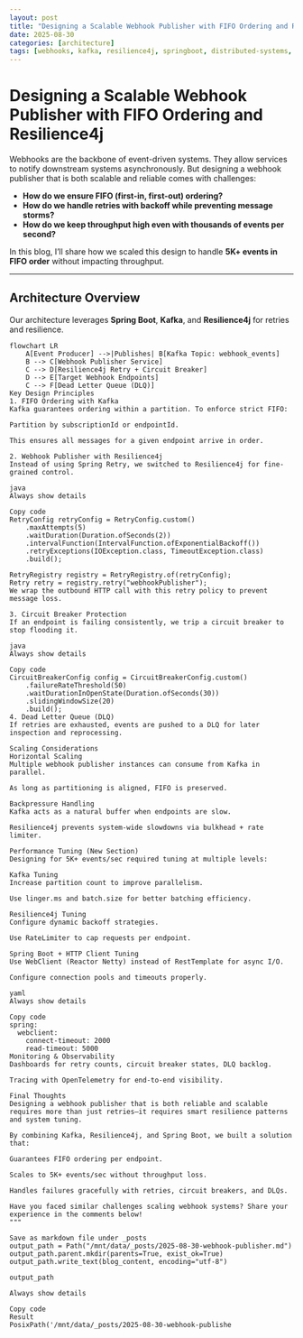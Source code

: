 ```yaml
---
layout: post
title: "Designing a Scalable Webhook Publisher with FIFO Ordering and Resilience4j"
date: 2025-08-30
categories: [architecture]
tags: [webhooks, kafka, resilience4j, springboot, distributed-systems, architecture]
---
```


# Designing a Scalable Webhook Publisher with FIFO Ordering and Resilience4j

Webhooks are the backbone of event-driven systems. They allow services to notify downstream systems asynchronously. But designing a webhook publisher that is both scalable and reliable comes with challenges:

- **How do we ensure FIFO (first-in, first-out) ordering?**
- **How do we handle retries with backoff while preventing message storms?**
- **How do we keep throughput high even with thousands of events per second?**

In this blog, I’ll share how we scaled this design to handle **5K+ events in FIFO order** without impacting throughput.

---

## Architecture Overview

Our architecture leverages **Spring Boot**, **Kafka**, and **Resilience4j** for retries and resilience.

```mermaid
flowchart LR
    A[Event Producer] -->|Publishes| B[Kafka Topic: webhook_events]
    B --> C[Webhook Publisher Service]
    C --> D[Resilience4j Retry + Circuit Breaker]
    D --> E[Target Webhook Endpoints]
    C --> F[Dead Letter Queue (DLQ)]
Key Design Principles
1. FIFO Ordering with Kafka
Kafka guarantees ordering within a partition. To enforce strict FIFO:

Partition by subscriptionId or endpointId.

This ensures all messages for a given endpoint arrive in order.

2. Webhook Publisher with Resilience4j
Instead of using Spring Retry, we switched to Resilience4j for fine-grained control.

java
Always show details

Copy code
RetryConfig retryConfig = RetryConfig.custom()
    .maxAttempts(5)
    .waitDuration(Duration.ofSeconds(2))
    .intervalFunction(IntervalFunction.ofExponentialBackoff())
    .retryExceptions(IOException.class, TimeoutException.class)
    .build();

RetryRegistry registry = RetryRegistry.of(retryConfig);
Retry retry = registry.retry("webhookPublisher");
We wrap the outbound HTTP call with this retry policy to prevent message loss.

3. Circuit Breaker Protection
If an endpoint is failing consistently, we trip a circuit breaker to stop flooding it.

java
Always show details

Copy code
CircuitBreakerConfig config = CircuitBreakerConfig.custom()
    .failureRateThreshold(50)
    .waitDurationInOpenState(Duration.ofSeconds(30))
    .slidingWindowSize(20)
    .build();
4. Dead Letter Queue (DLQ)
If retries are exhausted, events are pushed to a DLQ for later inspection and reprocessing.

Scaling Considerations
Horizontal Scaling
Multiple webhook publisher instances can consume from Kafka in parallel.

As long as partitioning is aligned, FIFO is preserved.

Backpressure Handling
Kafka acts as a natural buffer when endpoints are slow.

Resilience4j prevents system-wide slowdowns via bulkhead + rate limiter.

Performance Tuning (New Section)
Designing for 5K+ events/sec required tuning at multiple levels:

Kafka Tuning
Increase partition count to improve parallelism.

Use linger.ms and batch.size for better batching efficiency.

Resilience4j Tuning
Configure dynamic backoff strategies.

Use RateLimiter to cap requests per endpoint.

Spring Boot + HTTP Client Tuning
Use WebClient (Reactor Netty) instead of RestTemplate for async I/O.

Configure connection pools and timeouts properly.

yaml
Always show details

Copy code
spring:
  webclient:
    connect-timeout: 2000
    read-timeout: 5000
Monitoring & Observability
Dashboards for retry counts, circuit breaker states, DLQ backlog.

Tracing with OpenTelemetry for end-to-end visibility.

Final Thoughts
Designing a webhook publisher that is both reliable and scalable requires more than just retries—it requires smart resilience patterns and system tuning.

By combining Kafka, Resilience4j, and Spring Boot, we built a solution that:

Guarantees FIFO ordering per endpoint.

Scales to 5K+ events/sec without throughput loss.

Handles failures gracefully with retries, circuit breakers, and DLQs.

Have you faced similar challenges scaling webhook systems? Share your experience in the comments below!
"""

Save as markdown file under _posts
output_path = Path("/mnt/data/_posts/2025-08-30-webhook-publisher.md")
output_path.parent.mkdir(parents=True, exist_ok=True)
output_path.write_text(blog_content, encoding="utf-8")

output_path

Always show details

Copy code
Result
PosixPath('/mnt/data/_posts/2025-08-30-webhook-publishe